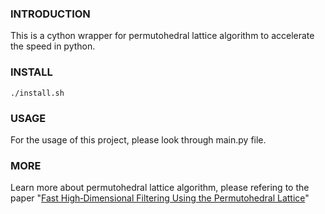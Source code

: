 ### INTRODUCTION

This is a cython wrapper for permutohedral lattice algorithm to accelerate the speed in python.



### INSTALL

`./install.sh`



### USAGE

For the usage of this project, please look through main.py file.



### MORE

Learn more about permutohedral lattice algorithm, please refering to the paper "[Fast High‐Dimensional Filtering Using the Permutohedral Lattice](https://scholar.google.com/scholar?hl=en&as_sdt=0%2C21&q=Fast+High%E2%80%90Dimensional+Filtering+Using+the+Permutohedral+Lattice&btnG=)"



